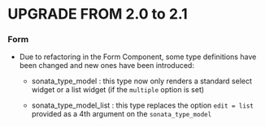 UPGRADE FROM 2.0 to 2.1
=======================

### Form

  * Due to refactoring in the Form Component, some type definitions have been changed and 
    new ones have been introduced:

      * sonata_type_model : this type now only renders a standard select widget or a list
        widget (if the `multiple` option is set)

      * sonata_type_model_list : this type replaces the option `edit = list` provided as
        a 4th argument on the `sonata_type_model`
